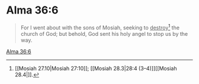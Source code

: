 # Alma 36:6

> For I went about with the sons of Mosiah, seeking to <u>destroy</u>[^a] the church of God; but behold, God sent his holy angel to stop us by the way.

[Alma 36:6](https://www.churchofjesuschrist.org/study/scriptures/bofm/alma/36?lang=eng&id=p6#p6)


[^a]: [[Mosiah 27.10|Mosiah 27:10]]; [[Mosiah 28.3|28:4 (3–4)]][[Mosiah 28.4|]].  
